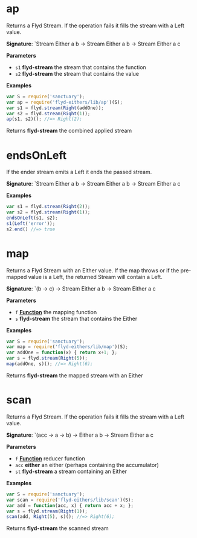 # ap

Returns a Flyd Stream.
If the operation fails it fills the stream with a Left value.

**Signature**: \`Stream Either a b -> Stream Either a b -> Stream Either a c

**Parameters**

-   `s1` **flyd-stream** the stream that contains the function
-   `s2` **flyd-stream** the stream that contains the value

**Examples**

```javascript
var S = require('sanctuary');
var ap = require('flyd-eithers/lib/ap')(S);
var s1 = flyd.stream(Right(addOne));
var s2 = flyd.stream(Right(1));
ap(s1, s2)(); //=> Right(2);
```

Returns **flyd-stream** the combined applied stream

# endsOnLeft

If the ender stream emits a Left it ends the passed stream.

**Signature**: \`Stream Either a b -> Stream Either a b -> Stream Either a c

**Examples**

```javascript
var s1 = flyd.stream(Right(2));
var s2 = flyd.stream(Right(1));
endsOnLeft(s1, s2);
s1(Left('error'));
s2.end() //=> true
```

# map

Returns a Flyd Stream with an Either value.
If the map throws or if the pre-mapped value is a Left,
the returned Stream will contain a Left.

**Signature**: \`(b -> c) -> Stream Either a b -> Stream Either a c

**Parameters**

-   `f` **[Function](https://developer.mozilla.org/en-US/docs/Web/JavaScript/Reference/Statements/function)** the mapping function
-   `s` **flyd-stream** the stream that contains the Either

**Examples**

```javascript
var S = require('sanctuary');
var map = require('flyd-eithers/lib/map')(S);
var addOne = function(x) { return x+1; };
var s = flyd.stream(Right(5));
map(addOne, s)(); //=> Right(6);
```

Returns **flyd-stream** the mapped stream with an Either

# scan

Returns a Flyd Stream.
If the operation fails it fills the stream with a Left value.

**Signature**: \`(acc -> a -> b) -> Either a b -> Stream Either a c

**Parameters**

-   `f` **[Function](https://developer.mozilla.org/en-US/docs/Web/JavaScript/Reference/Statements/function)** reducer function
-   `acc` **either** an either (perhaps containing the accumulator)
-   `st` **flyd-stream** a stream containing an Either

**Examples**

```javascript
var S = require('sanctuary');
var scan = require('flyd-eithers/lib/scan')(S);
var add = function(acc, x) { return acc + x; };
var s = flyd.stream(Right(1));
scan(add, Right(5), s)(); //=> Right(6);
```

Returns **flyd-stream** the scanned stream
